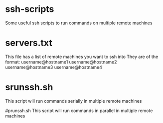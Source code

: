 # ssh-scripts
Some useful ssh scripts to run commands on multiple remote machines

# servers.txt
This file has a list of remote machines you want to ssh into
They are of the format:
  username@hostname1
  username@hostname2
  username@hostname3
  username@hostname4
  
# srunssh.sh
This script will run commands serially in multiple remote machines

#prunssh.sh
This script will run commands in parallel in multiple remote machines

